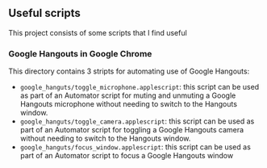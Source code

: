 ## Useful scripts

This project consists of some scripts that I find useful

### Google Hangouts in Google Chrome

This directory contains 3 stripts for automating use of Google Hangouts:

* `google_hanguts/toggle_microphone.applescript`: this script can be
  used as part of an Automator script for muting and unmuting a Google
  Hangouts microphone without needing to switch to the Hangouts window.
* `google_hanguts/toggle_camera.applescript`: this script can be
  used as part of an Automator script for toggling a Google
  Hangouts camera without needing to switch to the Hangouts window.
* `google_hanguts/focus_window.applescript`: this script can be used
  as part of an Automator script to focus a Google Hangouts window
